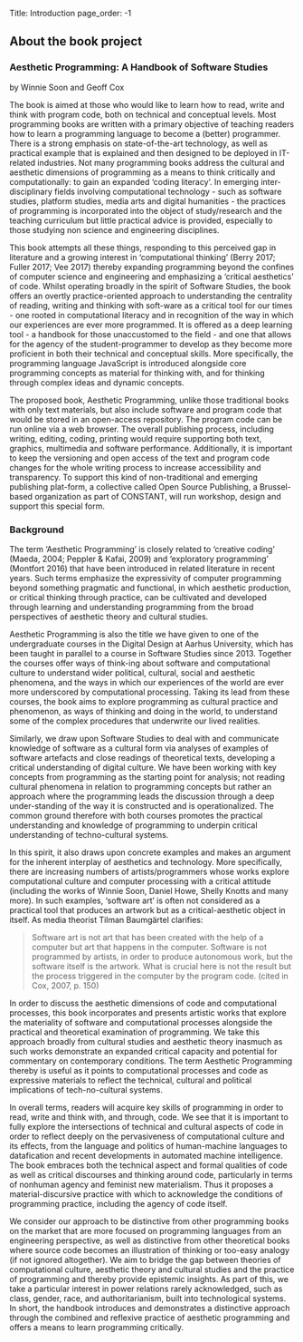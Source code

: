 Title: Introduction 
page_order: -1

## About the book project

### Aesthetic Programming: A Handbook of Software Studies

by Winnie Soon and Geoff Cox

The book is aimed at those who would like to learn how to read, write and think with program code, both on technical and conceptual levels. Most programming books are written with a primary objective of teaching readers how to learn a programming language to become a (better) programmer. There is a strong emphasis on state-of-the-art technology, as well as practical example that is explained and then designed to be deployed in IT-related industries. Not many programming books address the cultural and aesthetic dimensions of programming as a means to think critically and computationally: to gain an expanded ‘coding literacy’. In emerging inter-disciplinary fields involving computational technology - such as software studies, platform studies, media arts and digital humanities - the practices of programming is incorporated into the object of study/research and the teaching curriculum but little practical advice is provided, especially to those studying non science and engineering disciplines.

This book attempts all these things, responding to this perceived gap in literature and a growing interest in ‘computational thinking’ (Berry 2017; Fuller 2017; Vee 2017) thereby expanding programming beyond the confines of computer science and engineering and emphasizing a ‘critical aesthetics’ of code. Whilst operating broadly in the spirit of Software Studies, the book offers an overtly practice-oriented approach to understanding the centrality of reading, writing and thinking with soft-ware as a critical tool for our times - one rooted in computational literacy and in recognition of the way in which our experiences are ever more programmed. It is offered as a deep learning tool - a handbook for those unaccustomed to the field - and one that allows for the agency of the student-programmer to develop as they become more proficient in both their technical and conceptual skills. More specifically, the programming language JavaScript is introduced alongside core programming concepts as material for thinking with, and for thinking through complex ideas and dynamic concepts.

The proposed book, Aesthetic Programming, unlike those traditional books with only text materials, but also include software and program code that would be stored in an open-access repository. The program code can be run online via a web browser. The overall publishing process, including writing, editing, coding, printing would require supporting both text, graphics, multimedia and software performance. Additionally, it is important to keep the versioning and open access of the text and program code changes for the whole writing process to increase accessibility and transparency. To support this kind of non-traditional and emerging publishing plat-form, a collective called Open Source Publishing, a Brussel-based organization as part of CONSTANT, will run workshop, design and support this special form.

### Background

The term ‘Aesthetic Programming’ is closely related to ‘creative coding’ (Maeda, 2004; Peppler & Kafai, 2009) and ‘exploratory programming’ (Montfort 2016) that have been introduced in related literature in recent years. Such terms emphasize the expressivity of computer programming beyond something pragmatic and functional, in which aesthetic production, or critical thinking through practice, can be cultivated and developed through learning and understanding programming from the broad perspectives of aesthetic theory and cultural studies.

Aesthetic Programming is also the title we have given to one of the undergraduate courses in the Digital Design at Aarhus University, which has been taught in parallel to a course in Software Studies since 2013. Together the courses offer ways of think-ing about software and computational culture to understand wider political, cultural, social and aesthetic phenomena, and the ways in which our experiences of the world are ever more underscored by computational processing. Taking its lead from these courses, the book aims to explore programming as cultural practice and phenomenon, as ways of thinking and doing in the world, to understand some of the complex procedures that underwrite our lived realities.

Similarly, we draw upon Software Studies to deal with and communicate knowledge of software as a cultural form via analyses of examples of software artefacts and close readings of theoretical texts, developing a critical understanding of digital culture. We have been working with key concepts from programming as the starting point for analysis; not reading cultural phenomena in relation to programming concepts but rather an approach where the programming leads the discussion through a deep under-standing of the way it is constructed and is operationalized. The common ground therefore with both courses promotes the practical understanding and knowledge of programming to underpin critical understanding of techno-cultural systems.

In this spirit, it also draws upon concrete examples and makes an argument for the inherent interplay of aesthetics and technology. More specifically, there are increasing numbers of artists/programmers whose works explore computational culture and computer processing with a critical attitude (including the works of Winnie Soon, Daniel Howe, Shelly Knotts and many more). In such examples, ‘software art’ is often not considered as a practical tool that produces an artwork but as a critical-aesthetic object in itself. As media theorist Tilman Baumgärtel clarifies:

>Software art is not art that has been created with the help of a computer but art that happens in the computer. Software is not programmed by artists, in order to produce autonomous work, but the software itself is the artwork. What is crucial here is not the result but the process triggered in the computer by the program code. (cited in Cox, 2007, p. 150)

In order to discuss the aesthetic dimensions of code and computational processes, this book incorporates and presents artistic works that explore the materiality of software and computational processes alongside the practical and theoretical examination of programming. We take this approach broadly from cultural studies and aesthetic theory inasmuch as such works demonstrate an expanded critical capacity and potential for commentary on contemporary conditions. The term Aesthetic Programming thereby is useful as it points to computational processes and code as expressive materials to reflect the technical, cultural and political implications of tech-no-cultural systems.

In overall terms, readers will acquire key skills of programming in order to read, write and think with, and through, code. We see that it is important to fully explore the intersections of technical and cultural aspects of code in order to reflect deeply on the pervasiveness of computational culture and its effects, from the language and politics of human-machine languages to datafication and recent developments in automated machine intelligence. The book embraces both the technical aspect and formal qualities of code as well as critical discourses and thinking around code, particularly in terms of nonhuman agency and feminist new materialism. Thus it proposes a material-discursive practice with which to acknowledge the conditions of programming practice, including the agency of code itself.

We consider our approach to be distinctive from other programming books on the market that are more focused on programming languages from an engineering perspective, as well as distinctive from other theoretical books where source code becomes an illustration of thinking or too-easy analogy (if not ignored altogether). We aim to bridge the gap between theories of computational culture, aesthetic theory and cultural studies and the practice of programming and thereby provide epistemic insights. As part of this, we take a particular interest in power relations rarely acknowledged, such as class, gender, race, and authoritarianism, built into technological systems. In short, the handbook introduces and demonstrates a distinctive approach through the combined and reflexive practice of aesthetic programming and offers a means to learn programming critically.
